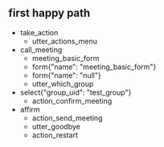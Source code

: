 ## first happy path
* take_action
    - utter_actions_menu
* call_meeting
    - meeting_basic_form
    - form{"name": "meeting_basic_form"}
    - form{"name": "null"}
    - utter_which_group
* select{"group_uid": "test_group"}
    - action_confirm_meeting
* affirm
    - action_send_meeting
    - utter_goodbye
    - action_restart